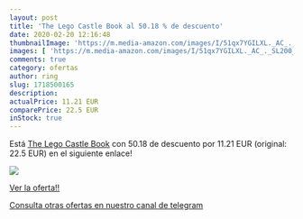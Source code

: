 ```yaml
---
layout: post
title: 'The Lego Castle Book al 50.18 % de descuento'
date: 2020-02-20 12:16:48
thumbnailImage: 'https://m.media-amazon.com/images/I/51qx7YGILXL._AC_._SL200_.jpg'
images: [ 'https://m.media-amazon.com/images/I/51qx7YGILXL._AC_._SL200_.jpg' ]
comments: true
category: ofertas
author: ring
slug: 1718500165
description:
actualPrice: 11.21 EUR
comparePrice: 22.5 EUR
inStock: true
---
```


Está [The Lego Castle Book](https://www.amazon.com/dp/1718500165/?tag=redken08-20) con 50.18 de descuento por 11.21 EUR (original: 22.5 EUR) en el siguiente enlace!

[![](https://m.media-amazon.com/images/I/51qx7YGILXL._AC_._SL200_.jpg)](https://www.amazon.com/dp/1718500165/?tag=redken08-20)

[Ver la oferta!!](https://www.amazon.com/dp/1718500165/?tag=redken08-20)

[Consulta otras ofertas en nuestro canal de telegram](https://t.me/s/ofertas25)
